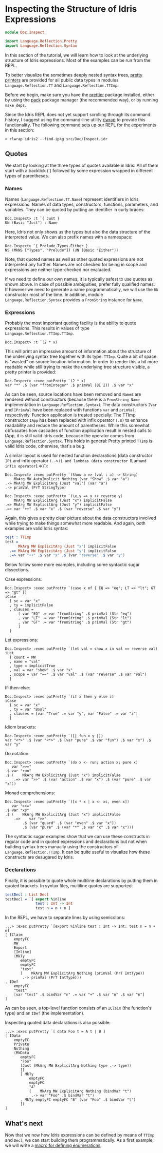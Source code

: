 # Inspecting the Structure of Idris Expressions

```idris
module Doc.Inspect

import Language.Reflection.Pretty
import Language.Reflection.Syntax
```

In this section of the tutorial, we will learn how
to look at the underlying structure of Idris expressions.
Most of the examples can be run from the REPL.

To better visualize the sometimes deeply nested
syntax trees, [pretty printers](../Language/Reflection/Pretty.idr)
are provided for all public
data types in modules `Language.Reflection.TT` and
`Language.Reflection.TTImp`.

Before we begin, make sure you have the [prettier](https://github.com/Z-snails/prettier)
package installed, either by using the [pack](https://github.com/stefan-hoeck/idris2-pack)
package manager (the recommended way), or by running `make deps`.

Since the Idris REPL does not yet support scrolling
through its command history, I suggest using the
command-line utility [rlwrap](https://github.com/hanslub42/rlwrap)
to provide this functionality. The following
command sets up our REPL for the experiments in this section:

```repl
> rlwrap idris2 --find-ipkg src/Doc/Inspect.idr
```

## Quotes

We start by looking at the three types of quotes available
in Idris. All of them start with a backtick (\`) followed
by some expression wrapped in different types of parentheses.

### Names
Names (`Language.Reflection.TT.Name`)
represent identifiers in Idris expressions: Names of data types,
constructors, functions, parameters, and variables.
They can be quoted by putting an identifier in curly braces:

```repl
Doc.Inspect> :t `{ Just }
UN (Basic "Just") : Name
```

Here, Idris not only shows us the types but also the
data structure of the interpreted value. We can also
prefix names with a namespace:

```repl
Doc.Inspect> `{ Prelude.Types.Either }
NS (MkNS ["Types", "Prelude"]) (UN (Basic "Either"))
```

Note, that quoted names as well as other quoted expressions
are not interpreted any further. Names are not checked for
being in scope and expressions are neither type-checked nor
evaluated.

If we need to define our own names, it is typically safest
to use quotes as shown above. In case of possible ambiguities,
prefer fully qualified names.
If however we need to generate a name programmatically, we
will use the `UN` constructor most of the time. In addition,
module `Language.Reflection.Syntax` provides a `FromString`
instance for `Name`.

### Expressions

Probably the most important quoting facility
is the ability to quote expressions. This
results in values of type `Language.Reflection.TTImp.TTImp`.

```repl
Doc.Inspect> :t `(2 * x)
```

This will print an impressive amount of information about the structure
of the underlying syntax tree together with its type: `TTImp`.
Quite a bit of space is "wasted" on source location
information. In order to render this a bit more readable while still
trying to make the underlying tree structure visible, a
pretty printer is provided:

```repl
Doc.Inspect> :exec putPretty `(2 * x)
var "*" .$ (var "fromInteger" .$ primVal (BI 2)) .$ var "x"
```
As can be seen, source locations have been removed and `Name`s are rendered
without constructors (because there is a `FromString Name` implementation
in `Language.Reflection.Syntax`). The data constructors `IVar` and `IPrimVal`
have been replaced with functions `var` and `primVal`, respectively.
Function application is treated specially:
The TTImp constructor `IApp` has been replaced with infix operator
`(.$)` to enhance readability and reduce the amount of parentheses.
While this somewhat obfuscates how cascades of function application result in nested
calls to IApp, it is still valid Idris code, because the operator comes
from `Language.Reflection.Syntax`. This holds in general: Pretty printed
`TTImp` is valid Idris code, otherwise, that's a bug.

A similar layout is used for nested function declarations
(data constructor `IPi` and infix operator `(.->))
and lambdas (data constructor `ILam` and infix operator `(.=>)`):

```repl
Doc.Inspect> :exec putPretty `(Show a => (val : a) -> String)
    MkArg MW AutoImplicit Nothing (var "Show" .$ var "a")
.-> MkArg MW ExplicitArg (Just "val") (var "a")
.-> primVal (PrT StringType)
```

```repl
Doc.Inspect> :exec putPretty `(\x,y => x ++ reverse y)
    MkArg MW ExplicitArg (Just "x") implicitFalse
.=> MkArg MW ExplicitArg (Just "y") implicitFalse
.=> var "++" .$ var "x" .$ (var "reverse" .$ var "y")
```

Again, this gives a pretty clear picture about the data constructors
involved while trying to make things somewhat more readable. And again, both
examples are valid Idris syntax:

```idris
test : TTImp
test =
      MkArg MW ExplicitArg (Just "x") implicitFalse
  .=> MkArg MW ExplicitArg (Just "y") implicitFalse
  .=> var "++" .$ var "x" .$ (var "reverse" .$ var "y")
```

Below follow some more examples, including some syntactic sugar dissections.

Case expressions:

```repl
Doc.Inspect> :exec putPretty `(case x of { EQ => "eq"; LT => "lt"; GT => "gt" })
iCase
  { sc = var "x"
  , ty = implicitFalse
  , clauses =
      [ var "EQ" .= var "fromString" .$ primVal (Str "eq")
      , var "LT" .= var "fromString" .$ primVal (Str "lt")
      , var "GT" .= var "fromString" .$ primVal (Str "gt")
      ]
  }
```

Let expressions:

```repl
Doc.Inspect> :exec putPretty `(let val = show x in val == reverse val)
iLet
  { count = MW
  , name = "val"
  , type = implicitTrue
  , val = var "show" .$ var "x"
  , scope = var "==" .$ var "val" .$ (var "reverse" .$ var "val")
  }
```

If-then-else:

```repl
Doc.Inspect> :exec putPretty `(if x then y else z)
iCase
  { sc = var "x"
  , ty = var "Bool"
  , clauses = [var "True" .= var "y", var "False" .= var "z"]
  }
```

Idiom brackets:

```repl
Doc.Inspect> :exec putPretty `([| fun x y |])
var "<*>" .$ (var "<*>" .$ (var "pure" .$ var "fun") .$ var "x") .$ var "y"
```

Do notation:

```repl
Doc.Inspect> :exec putPretty `(do x <- run; action x; pure x)
   var ">>="
.$ var "run"
.$ (    MkArg MW ExplicitArg (Just "x") implicitFalse
    .=> var ">>" .$ (var "action" .$ var "x") .$ (var "pure" .$ var "x"))
```

Monad comprehensions:

```repl
Doc.Inspect> :exec putPretty `([x * x | x <- xs, even x])
   var ">>="
.$ var "xs"
.$ (    MkArg MW ExplicitArg (Just "x") implicitFalse
    .=>    var ">>"
        .$ (var "guard" .$ (var "even" .$ var "x"))
        .$ (var "pure" .$ (var "*" .$ var "x" .$ var "x")))
```

The syntactic sugar examples show that we can use these
constructs in regular code and in quoted expressions and declarations
but not when building syntax trees manually using the constructors
of `Language.Reflection.TTImp`. It can be quite useful to visualize
how these constructs are desugared by Idris.

### Declarations

Finally, it is possible to quote whole multiline declarations
by putting them in quoted brackets. In syntax files, multiline
quotes are supported:

```idris
testDecl : List Decl
testDecl = `[ export %inline
              test : Int -> Int
              test n = n + n ]
```

In the REPL, we have to separate lines by using semicolons:

```repl
...> :exec putPretty `[export %inline test : Int -> Int; test n = n + n]
[ IClaim
    emptyFC
    MW
    Export
    [Inline]
    (MkTy
       emptyFC
       emptyFC
       "test"
       (    MkArg MW ExplicitArg Nothing (primVal (PrT IntType))
        .-> primVal (PrT IntType)))
, IDef
    emptyFC
    "test"
    [var "test" .$ bindVar "n" .= var "+" .$ var "n" .$ var "n"]
]
```

As can be seen, a top-level function consists of an `IClaim`
(the function's type) and an `IDef` (the implementation).

Inspecting quoted data declarations is also possible:

```repl
...> :exec putPretty `[ data Foo t = A t | B ]
[ IData
    emptyFC
    Private
    Nothing
    (MkData
       emptyFC
       "Foo"
       (Just (MkArg MW ExplicitArg Nothing type .-> type))
       []
       [ MkTy
           emptyFC
           emptyFC
           "A"
           (    MkArg MW ExplicitArg Nothing (bindVar "t")
            .-> var "Foo" .$ bindVar "t")
       , MkTy emptyFC emptyFC "B" (var "Foo" .$ bindVar "t")
       ])
]
```

## What's next

Now that we now how Idris expressions can be defined
by means of `TTImp` and `Decl`, we can start
building them programmatically. As a first example,
we will write a [macro for defining enumerations](Enum1.md).
